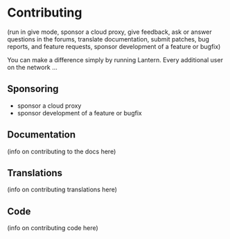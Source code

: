 # Contributing

(run in give mode, sponsor a cloud proxy, give feedback, ask or answer questions
in the forums, translate documentation, submit patches, bug reports, and
feature requests, sponsor development of a feature or bugfix)

You can make a difference simply by running Lantern. Every additional user on
the network ...


## Sponsoring

- sponsor a cloud proxy
- sponsor development of a feature or bugfix

## Documentation

(info on contributing to the docs here)


## Translations

(info on contributing translations here)


## Code

(info on contributing code here)
